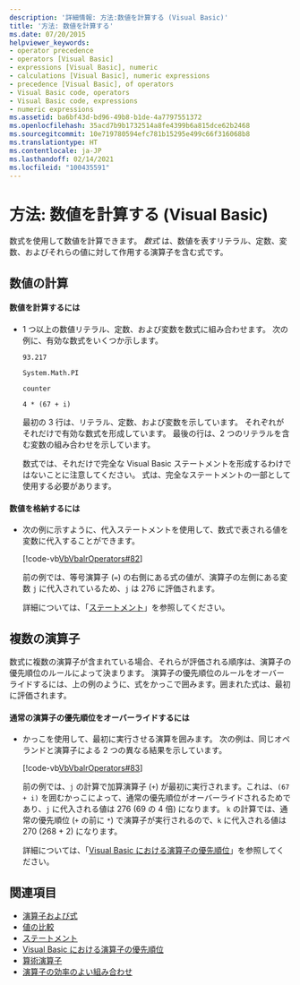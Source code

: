 ```yaml
---
description: '詳細情報: 方法:数値を計算する (Visual Basic)'
title: '方法: 数値を計算する'
ms.date: 07/20/2015
helpviewer_keywords:
- operator precedence
- operators [Visual Basic]
- expressions [Visual Basic], numeric
- calculations [Visual Basic], numeric expressions
- precedence [Visual Basic], of operators
- Visual Basic code, operators
- Visual Basic code, expressions
- numeric expressions
ms.assetid: ba6bf43d-bd96-49b8-b1de-4a7797551372
ms.openlocfilehash: 35acd7b9b1732514a8fe4399b6a815dce62b2468
ms.sourcegitcommit: 10e719780594efc781b15295e499c66f316068b8
ms.translationtype: HT
ms.contentlocale: ja-JP
ms.lasthandoff: 02/14/2021
ms.locfileid: "100435591"
---
```

# <a name="how-to-calculate-numeric-values-visual-basic"></a>方法: 数値を計算する (Visual Basic)

数式を使用して数値を計算できます。 *数式* は、数値を表すリテラル、定数、変数、およびそれらの値に対して作用する演算子を含む式です。  
  
## <a name="calculating-numeric-values"></a>数値の計算  
  
#### <a name="to-calculate-a-numeric-value"></a>数値を計算するには  
  
- 1 つ以上の数値リテラル、定数、および変数を数式に組み合わせます。 次の例に、有効な数式をいくつか示します。  
  
     `93.217`  
  
     `System.Math.PI`  
  
     `counter`  
  
     `4 * (67 + i)`  
  
     最初の 3 行は、リテラル、定数、および変数を示しています。 それぞれがそれだけで有効な数式を形成しています。 最後の行は、2 つのリテラルを含む変数の組み合わせを示しています。  
  
     数式では、それだけで完全な Visual Basic ステートメントを形成するわけではないことに注意してください。 式は、完全なステートメントの一部として使用する必要があります。  
  
#### <a name="to-store-a-numeric-value"></a>数値を格納するには  
  
- 次の例に示すように、代入ステートメントを使用して、数式で表される値を変数に代入することができます。  
  
     [!code-vb[VbVbalrOperators#82](~/samples/snippets/visualbasic/VS_Snippets_VBCSharp/VbVbalrOperators/VB/Class1.vb#82)]  
  
     前の例では、等号演算子 (`=`) の右側にある式の値が、演算子の左側にある変数 `j` に代入されているため、`j` は 276 に評価されます。  
  
     詳細については、「[ステートメント](../../../language-reference/statements/index.md)」を参照してください。  
  
## <a name="multiple-operators"></a>複数の演算子  

 数式に複数の演算子が含まれている場合、それらが評価される順序は、演算子の優先順位のルールによって決まります。 演算子の優先順位のルールをオーバーライドするには、上の例のように、式をかっこで囲みます。囲まれた式は、最初に評価されます。  
  
#### <a name="to-override-normal-operator-precedence"></a>通常の演算子の優先順位をオーバーライドするには  
  
- かっこを使用して、最初に実行させる演算を囲みます。 次の例は、同じオペランドと演算子による 2 つの異なる結果を示しています。  
  
     [!code-vb[VbVbalrOperators#83](~/samples/snippets/visualbasic/VS_Snippets_VBCSharp/VbVbalrOperators/VB/Class1.vb#83)]  
  
     前の例では、`j` の計算で加算演算子 (`+`) が最初に実行されます。これは、`(67 + i)` を囲むかっこによって、通常の優先順位がオーバーライドされるためであり、`j` に代入される値は 276 (69 の 4 倍) になります。 `k` の計算では、通常の優先順位 (`+` の前に `*`) で演算子が実行されるので、`k` に代入される値は 270 (268 + 2) になります。  
  
     詳細については、「[Visual Basic における演算子の優先順位](../../../language-reference/operators/operator-precedence.md)」を参照してください。  
  
## <a name="see-also"></a>関連項目

- [演算子および式](index.md)
- [値の比較](value-comparisons.md)
- [ステートメント](../../../language-reference/statements/index.md)
- [Visual Basic における演算子の優先順位](../../../language-reference/operators/operator-precedence.md)
- [算術演算子](../../../language-reference/operators/arithmetic-operators.md)
- [演算子の効率のよい組み合わせ](efficient-combination-of-operators.md)
